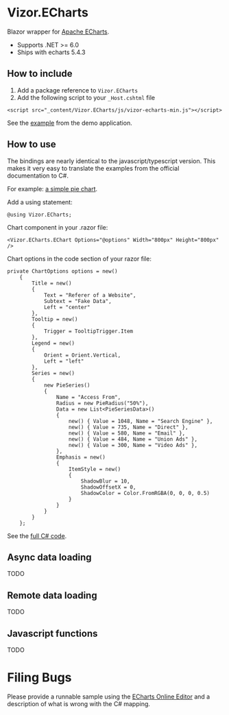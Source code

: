 # Vizor.ECharts

Blazor wrapper for [Apache ECharts](https://echarts.apache.org/en/index.html).

 - Supports .NET >= 6.0
 - Ships with echarts 5.4.3
 
## How to include

1. Add a package reference to `Vizor.ECharts`
2. Add the following script to your `_Host.cshtml` file
```
<script src="_content/Vizor.ECharts/js/vizor-echarts-min.js"></script>
```
See the [example](https://github.com/datahint-eu/vizor-echarts/blob/main/src/Vizor.ECharts.Demo/Pages/_Host.cshtml) from the demo application.

## How to use

The bindings are nearly identical to the javascript/typescript version.
This makes it very easy to translate the examples from the official documentation to C#.

For example: [a simple pie chart](https://echarts.apache.org/examples/en/editor.html?c=pie-simple).

Add a using statement:
```
@using Vizor.ECharts;
```

Chart component in your .razor file:
```
<Vizor.ECharts.EChart Options="@options" Width="800px" Height="800px" />
```

Chart options in the code section of your razor file:
```
private ChartOptions options = new()
	{
		Title = new()
		{
			Text = "Referer of a Website",
			Subtext = "Fake Data",
			Left = "center"
		},
		Tooltip = new()
		{
			Trigger = TooltipTrigger.Item
		},
		Legend = new()
		{
			Orient = Orient.Vertical,
			Left = "left"
		},
		Series = new()
		{
			new PieSeries()
			{
				Name = "Access From",
				Radius = new PieRadius("50%"),
				Data = new List<PieSeriesData>()
				{
					new() { Value = 1048, Name = "Search Engine" },
					new() { Value = 735, Name = "Direct" },
					new() { Value = 580, Name = "Email" },
					new() { Value = 484, Name = "Union Ads" },
					new() { Value = 300, Name = "Video Ads" },
				},
				Emphasis = new()
				{
					ItemStyle = new()
					{
						ShadowBlur = 10,
						ShadowOffsetX = 0,
						ShadowColor = Color.FromRGBA(0, 0, 0, 0.5)
					}
				}
			}
		}
	};
```

See the [full C# code](https://github.com/datahint-eu/vizor-echarts/blob/main/src/Vizor.ECharts.Demo/Areas/Pie/PieSimple.razor).

## Async data loading
TODO

## Remote data loading
TODO

## Javascript functions
TODO

# Filing Bugs

Please provide a runnable sample using the [ECharts Online Editor](https://echarts.apache.org/examples/en/editor.html) and a description of what is wrong with the C# mapping.